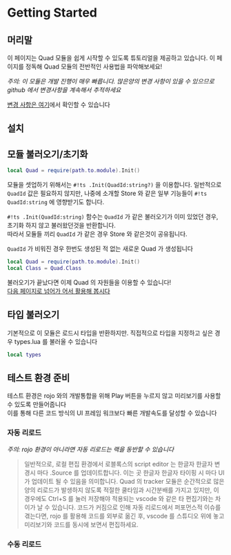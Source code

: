 
# Getting Started

## 머리말

이 페이지는 Quad 모듈을 쉽게 시작할 수 있도록 튜토리얼을 제공하고 있습니다. 이 페이지를 정독해 Quad 모듈의 전반적인 사용법을 파악해보세요!  

*주의: 이 모듈은 개발 진행이 매우 빠릅니다. 많은양의 변경 사항이 있을 수 있으므로 github 에서 변경사항을 계속해서 추적하세요*  

[변경 사항은 여기](changelogs)에서 확인할 수 있습니다

## 설치

## 모듈 불러오기/초기화

```lua
local Quad = require(path.to.module).Init()
```

모듈을 셋업하기 위해서는 `#!ts .Init(QuadId:string?)` 을 이용합니다. 일반적으로 `QuadId` 값은 필요하지 않지만, 나중에 소개할 Store 와 같은 일부 기능들이 `#!ts QuadId:string` 에 영향받기도 합니다.  

`#!ts .Init(QuadId:string)` 함수는 `QuadId` 가 같은 불러오기가 이미 있었던 경우, 초기화 하지 않고 불러왔던것을 반환합니다.  
따라서 모듈들 끼리 `QuadId` 가 같은 경우 Store 와 같은것이 공유됩니다.  

`QuadId` 가 비워진 경우 한번도 생성된 적 없는 새로운 Quad 가 생성됩니다  

```lua
local Quad = require(path.to.module).Init()
local Class = Quad.Class
```

불러오기가 끝났다면 이제 Quad 의 자원들을 이용할 수 있습니다!  
[다음 페이지로 넘어가 어서 활용해 봅시다](./1_importRobloxClass)

## 타입 불러오기

기본적으로 이 모듈은 로드시 타입을 반환하지만. 직접적으로 타입을 지정하고 싶은 경우 types.lua 를 불러올 수 있습니다  

```lua
local types
```

## 테스트 환경 준비

테스트 환경은 rojo 와의 개발통합을 위해 Play 버튼을 누르지 않고 미리보기를 사용할 수 있도록 만들어줍니다  
이를 통해 다른 코드 방식의 UI 프레임 워크보다 빠른 개발속도를 달성할 수 있습니다  

### 자동 리로드

*주의: rojo 환경이 아니라면 자동 리로드는 랙을 동반할 수 있습니다*  
> 일반적으로, 로컬 편집 환경에서 로블록스의 script editor 는 한글자 한글자 변경시 마다 .Source 를 업데이트합니다. 이는 곳 한글자 한글자 타이핑 시 마다 UI 가 업데이트 될 수 있음을 의미합니다. Quad 의 tracker 모듈은 순간적으로 많은양의 리로드가 발생하지 않도록 적절한 쿨타임과 시간분배를 가지고 있지만, 이 경우에도 Ctrl+S 를 눌러 저장해야 적용되는 vscode 와 같은 타 편집기와는 차이가 날 수 있습니다. 코드가 커짐으로 인해 자동 리로드에서 퍼포먼스적 이슈를 겪는다면, rojo 를 활용해 코드를 외부로 옮긴 후, vscode 를 스튜디오 위에 놓고 미리보기와 코드를 동시에 보면서 편집하세요.

### 수동 리로드
